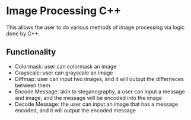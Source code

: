 # Image Processing C++
This allows the user to do various methods of image processing via logic done by C++.

## Functionality
* Colormask: user can colormask an image
* Grayscale: user can grayscale an image
* Diffmap: user can input two images, and it will output the differneces between them
* Encode Message: akin to steganography, a user can input a message and image, and the message will be encoded into the image
* Decode Message: the user can input an image that has a message encoded, and it will output the encoded message
